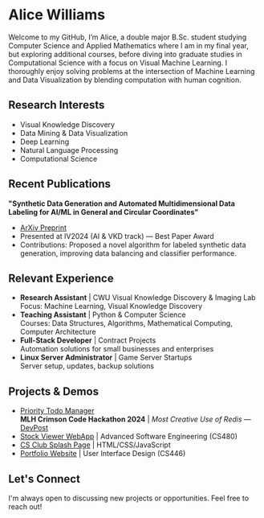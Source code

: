 # Alice Williams

Welcome to my GitHub, I’m Alice, a double major B.Sc. student studying Computer Science and Applied Mathematics where I am in my final year, but exploring additional courses, before diving into graduate studies in Computational Science with a focus on Visual Machine Learning. I thoroughly enjoy solving problems at the intersection of Machine Learning and Data Visualization by blending computation with human cognition.

## Research Interests
- Visual Knowledge Discovery
- Data Mining & Data Visualization
- Deep Learning
- Natural Language Processing
- Computational Science

## Recent Publications
**"Synthetic Data Generation and Automated Multidimensional Data Labeling for AI/ML in General and Circular Coordinates"**
- [ArXiv Preprint](https://arxiv.org/abs/2409.02079)
- Presented at IV2024 (AI & VKD track) — Best Paper Award
- Contributions: Proposed a novel algorithm for labeled synthetic data generation, improving data balancing and classifier performance.

## Relevant Experience
- **Research Assistant** | CWU Visual Knowledge Discovery & Imaging Lab  
  Focus: Machine Learning, Visual Knowledge Discovery
- **Teaching Assistant** | Python & Computer Science  
  Courses: Data Structures, Algorithms, Mathematical Computing, Computer Architecture
- **Full-Stack Developer** | Contract Projects  
  Automation solutions for small businesses and enterprises
- **Linux Server Administrator** | Game Server Startups  
  Server setup, updates, backup solutions

## Projects & Demos
- [Priority Todo Manager](https://github.com/CWUsers/Priority-Todo-Manager)  
  **MLH Crimson Code Hackathon 2024** | *Most Creative Use of Redis* — [DevPost](https://devpost.com/software/priority-todo-manager)
- [Stock Viewer WebApp](https://github.com/CS480-Group-E/StockViewer-WebApp) | Advanced Software Engineering (CS480)
- [CS Club Splash Page](https://cwu-cs-club.github.io/club-webpage-splash/) | HTML/CSS/JavaScript
- [Portfolio Website](https://avaavarai.github.io/cs446-portfolio-webpage/) | User Interface Design (CS446)

## Let's Connect
I'm always open to discussing new projects or opportunities. Feel free to reach out!
